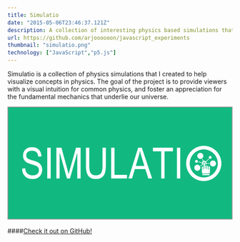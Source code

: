 ```yaml
---
title: Simulatio
date: "2015-05-06T23:46:37.121Z"
description: A collection of interesting physics based simulations that I programmed. Teaches the user about interesting physics based phenomena in an interactive way.
url: https://github.com/arjoooooon/javascript_experiments
thumbnail: "simulatio.png" 
technology: ["JavaScript","p5.js"]
---
```


Simulatio is a collection of physics simulations that I created to help visualize concepts in physics. The goal of the project is to provide viewers with a visual intuition for common physics, and foster an appreciation for the fundamental mechanics that underlie our universe.

![Image](./simulatio.png)

####[Check it out on GitHub!](https://github.com/arjoooooon/javascript_experiments)